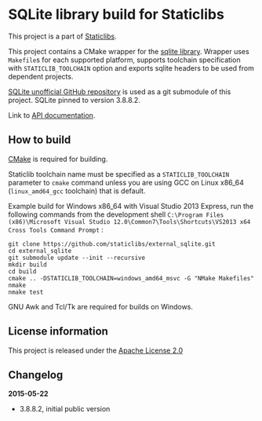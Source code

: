 SQLite library build for Staticlibs
===================================

This project is a part of [Staticlibs](http://staticlibs.net/).

This project contains a CMake wrapper for the [sqlite library](https://www.sqlite.org/). 
Wrapper uses `Makefile`s for each supported platform, supports toolchain specification
with `STATICLIB_TOOLCHAIN` option and exports sqlite headers to be used from dependent projects.

[SQLite unofficial GitHub repository](https://github.com/mackyle/sqlite) is used as a git submodule of this project.
SQLite pinned to version 3.8.8.2.

Link to [API documentation](https://www.sqlite.org/c3ref/intro.html).

How to build
------------

[CMake](http://cmake.org/) is required for building.

Staticlib toolchain name must be specified as a `STATICLIB_TOOLCHAIN` parameter to `cmake` command
unless you are using GCC on Linux x86_64 (`linux_amd64_gcc` toolchain) that is default.

Example build for Windows x86_64 with Visual Studio 2013 Express, run the following commands 
from the development shell `C:\Program Files (x86)\Microsoft Visual Studio 12.0\Common7\Tools\Shortcuts\VS2013 x64 Cross Tools Command Prompt` :

    git clone https://github.com/staticlibs/external_sqlite.git
    cd external_sqlite
    git submodule update --init --recursive
    mkdir build
    cd build
    cmake .. -DSTATICLIB_TOOLCHAIN=windows_amd64_msvc -G "NMake Makefiles"
    nmake
    nmake test

GNU Awk and Tcl/Tk are required for builds on Windows.

License information
-------------------

This project is released under the [Apache License 2.0](http://www.apache.org/licenses/LICENSE-2.0)

Changelog
---------

**2015-05-22**

 * 3.8.8.2, initial public version
